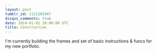 ```yaml
---
layout: post
tumblr_id: 1121202947
disqus_comments: true
date: 2014-01-01 10:00:00 UTC
title: Construction
---
```


I'm currently building the frames and set of basic instructions &#38; funcs for my new portfolio.
